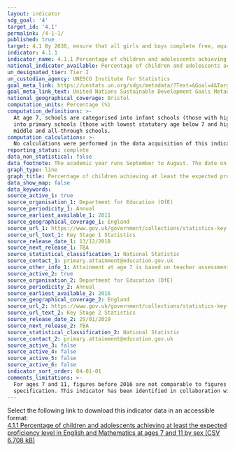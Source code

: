 ```yaml
---
layout: indicator
sdg_goal: '4'
target_id: '4.1'
permalink: /4-1-1/
published: true
target: 4.1 By 2030, ensure that all girls and boys complete free, equitable and quality primary and secondary education leading to relevant and effective learning outcomes
indicator: 4.1.1
indicator_name: 4.1.1 Percentage of children and adolescents achieving at least the expected proficiency level in English and Mathematics at ages 7 and 11 by sex
national_indicator_available: Percentage of children and adolescents achieving at least the expected proficiency level in English and Mathematics at ages 7 and 11
un_designated_tier: Tier I
un_custodian_agency: UNESCO Institute for Statistics 
goal_meta_link: https://unstats.un.org/sdgs/metadata/?Text=&Goal=4&Target=4.1
goal_meta_link_text: United Nations Sustainable Development Goals Metadata (PDF 4.0 MB)
national_geographical_coverage: Bristol
computation_units: Percentage (%)
computation_definitions: >-
  At age 7, schools are categorised into infant schools (those with highest statutory pupil age of 7), primary schools (those with highest statutory pupil age between 8 and 11) and other schools (those with highest statutory pupil age greater than 11). At age 11, schools are categorised
  into primary schools (those with lowest statutory age below 7 and highest statutory age of 11), junior schools (those with lowest statutory age of 7 or above and highest statutory age of 11) and other schools (those with highest statutory age greater than 11 - this category includes
  middle and all-through schools.
computation_calculations: >-
  No calculations were performed in the data acquisition of this indicator as appropriate data was readily available in the final format specified by this indicator. For insight into the details of potential calculations please refer to the original source metadata or source contact.
reporting_status: complete
data_non_statistical: false
data_footnote: The academic year runs September to August. The date on the X axis is the start of the academic year
graph_type: line
graph_title: Percentage of children achieving at least the expected proficiency level in reading and mathematics
data_show_map: false
data_keywords:  
source_active_1: true
source_organisation_1: Department for Education (DfE)
source_periodicity_1: Annual
source_earliest_available_1: 2011
source_geographical_coverage_1: England
source_url_1: https://www.gov.uk/government/collections/statistics-key-stage-1 
source_url_text_1: Key Stage 1 Statistics
source_release_date_1: 13/12/2018
source_next_release_1: TBA
source_statistical_classification_1: National Statistic
source_contact_1: primary.attainment@education.gov.uk
source_other_info_1: Attainment at age 7 is based on teacher assessments.
source_active_2: true
source_organisation_2: Department for Education (DfE)
source_periodicity_2: Annual
source_earliest_available_2: 2016
source_geographical_coverage_2: England
source_url_2: https://www.gov.uk/government/collections/statistics-key-stage-2
source_url_text_2: Key Stage 2 Statistics
source_release_date_2: 29/01/2019
source_next_release_2: TBA
source_statistical_classification_2: National Statistic
source_contact_2: primary.attainment@education.gov.uk
source_active_3: false
source_active_4: false
source_active_5: false
source_active_6: false
indicator_sort_order: 04-01-01
comments_limitations: >-
  For ages 7 and 11, figures before 2016 are not comparable to figures from 2016 onwards due to a change in assesments. This indicator is being used as an approximation of the UN SDG Indicator. Where possible, we will work to identify or develop UK data to meet the global indicator
  specification. This indicator has been identified in collaboration with topic experts.
---
```

Select the following link to download this indicator data in an accessible format:<br>[4.1.1 Percentage of children and adolescents achieving at least the expected proficiency level in English and Mathematics at ages 7 and 11 by sex (CSV 6.708 kB)](https://sustainabledevelopment-uk.github.io/sdg-data/data/4-1-1.csv)